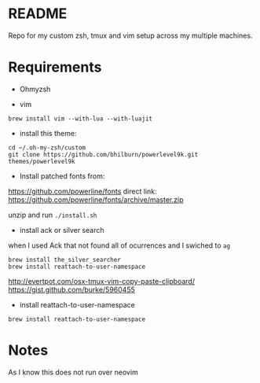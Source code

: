 README
======

Repo for my custom zsh, tmux and vim setup across my multiple machines.

Requirements
============

- Ohmyzsh

- vim 
```
brew install vim --with-lua --with-luajit
```
- install this theme:

```
cd ~/.oh-my-zsh/custom
git clone https://github.com/bhilburn/powerlevel9k.git themes/powerlevel9k
```

- Install patched fonts from:

https://github.com/powerline/fonts direct link: https://github.com/powerline/fonts/archive/master.zip

unzip and run `./install.sh`

- install ack or silver search

when I used Ack that not found all of ocurrences and I swiched to `ag`

```
brew install the_silver_searcher
brew install reattach-to-user-namespace
```

http://evertpot.com/osx-tmux-vim-copy-paste-clipboard/
https://gist.github.com/burke/5960455

- install reattach-to-user-namespace

```
brew install reattach-to-user-namespace
```

Notes
=====



As I know this does not run over neovim 